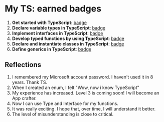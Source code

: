 # My TS: earned badges

1. **Get started with TypeScript**: [badge](https://learn.microsoft.com/api/achievements/share/en-us/K98940/7EW7DV5Z?sharingId=220BBAB425956B74)
2. **Declare variable types in TypeScript**: [badge](https://learn.microsoft.com/api/achievements/share/en-us/K98940/WACYZ43N?sharingId=220BBAB425956B74)
3. **Implement interfaces in TypeScript**: [badge](https://learn.microsoft.com/api/achievements/share/en-us/K98940/BLM5VX5D?sharingId=220BBAB425956B74)
4. **Develop typed functions by using TypeScript**: [badge](https://learn.microsoft.com/api/achievements/share/en-us/K98940/VKYJ4UPM?sharingId=220BBAB425956B74)
5. **Declare and instantiate classes in TypeScript**: [badge](https://learn.microsoft.com/api/achievements/share/en-us/K98940/9NSAXGNU?sharingId=220BBAB425956B74)
6. **Define generics in TypeScript**: [badge](https://learn.microsoft.com/api/achievements/share/en-us/K98940/9NS2QQ4U?sharingId=220BBAB425956B74)

## Reflections

1. I remembered my Microsoft account password. I haven't used it in 8 years. Thank TS.
2. When I created an enum, I felt "Wow, now i know TypeScript"
3. My experience has increased. Level 3 is coming soon! I will become an App crafter.
4. Now I can use Type and Interface for my functions.
5. It was really exciting. I hope that, over time, I will understand it better.
6. The level of misunderstanding is close to critical.
